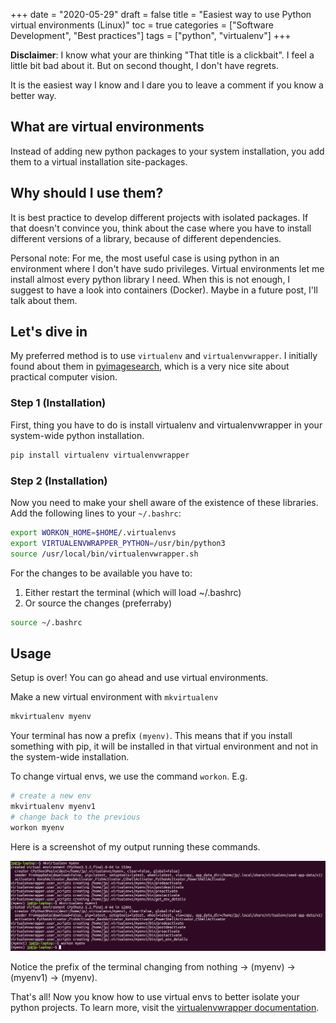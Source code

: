 +++
date = "2020-05-29"
draft = false
title = "Easiest way to use Python virtual environments (Linux)"
toc = true
categories = ["Software Development", "Best practices"]
tags = ["python", "virtualenv"]
+++

**Disclaimer**: I know what your are thinking "That title is a clickbait". I feel a little bit bad about it. But on second thought, I don't have regrets. 

It is the easiest way I know and I dare you to leave a comment if you know a better way.

## What are virtual environments

Instead of adding new python packages to your system installation, you add them to a virtual installation site-packages.

## Why should I use them?

It is best practice to develop different projects with isolated packages. If that doesn't convince you, think about the case where you have to install different versions of a library, because of different dependencies.

Personal note: For me, the most useful case is using python in an environment where I don't have sudo privileges. Virtual environments let me install almost every python library I need. When this is not enough, I suggest to have a look into containers (Docker). Maybe in a future post, I'll talk about them.

## Let's dive in 

My preferred method is to use `virtualenv` and `virtualenvwrapper`. I initially found about them in [pyimagesearch](https://www.pyimagesearch.com/), which is a very nice site about practical computer vision.

### Step 1 (Installation)

First, thing you have to do is install virtualenv and virtualenvwrapper in your system-wide python installation.

```python
pip install virtualenv virtualenvwrapper
``` 

### Step 2 (Installation)

Now you need to make your shell aware of the existence of these libraries. Add the following lines to your `~/.bashrc`:

```bash
export WORKON_HOME=$HOME/.virtualenvs
export VIRTUALENVWRAPPER_PYTHON=/usr/bin/python3
source /usr/local/bin/virtualenvwrapper.sh
```

For the changes to be available you have to:
1. Either restart the terminal (which will load ~/.bashrc)
2. Or source the changes (preferraby)

```bash 
source ~/.bashrc
```

## Usage

Setup is over! You can go ahead and use virtual environments.

Make a new virtual environment with `mkvirtualenv`

```bash
mkvirtualenv myenv
```

Your terminal has now a prefix `(myenv)`. This means that if you install something with pip, it will be installed in that virtual environment and not in the system-wide installation. 

To change virtual envs, we use the command `workon`. E.g.
```bash
# create a new env
mkvirtualenv myenv1
# change back to the previous
workon myenv
```

Here is a screenshot of my output running these commands.

![screenshot](/blog/python-virtualenv/screenshot.png)

Notice the prefix of the terminal changing from nothing $\rightarrow$ (myenv) $\rightarrow$ (myenv1) $\rightarrow$ (myenv).

That's all! Now you know how to use virtual envs to better isolate your python projects. To learn more, visit the [virtualenvwrapper documentation](https://virtualenvwrapper.readthedocs.io/).



